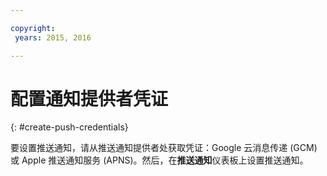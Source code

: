 ```yaml
---

copyright:
 years: 2015, 2016

---
```

# 配置通知提供者凭证
{: #create-push-credentials}

要设置推送通知，请从推送通知提供者处获取凭证：Google 云消息传递 (GCM) 或 Apple 推送通知服务 (APNS)。然后，在**推送通知**仪表板上设置推送通知。
